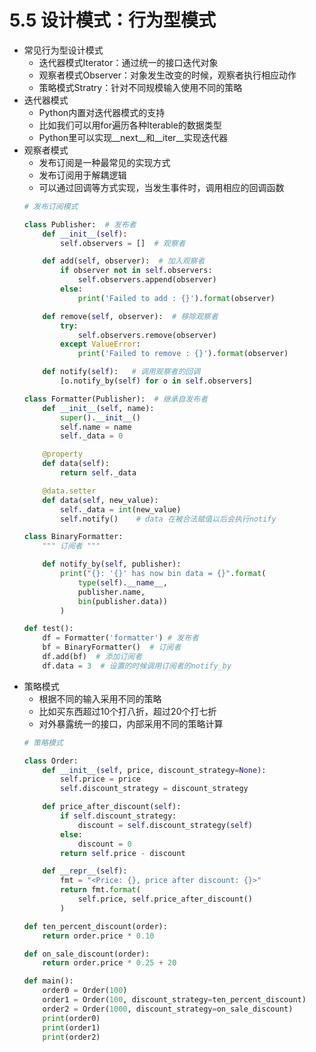 # 5.5 设计模式：行为型模式

- 常见行为型设计模式
	- 迭代器模式Iterator：通过统一的接口迭代对象
	- 观察者模式Observer：对象发生改变的时候，观察者执行相应动作
	- 策略模式Stratry：针对不同规模输入使用不同的策略
- 迭代器模式
	- Python内置对迭代器模式的支持
	- 比如我们可以用for遍历各种Iterable的数据类型
	- Python里可以实现\_\_next\_\_和\_\_iter\_\_实现迭代器 
- 观察者模式
	- 发布订阅是一种最常见的实现方式
	- 发布订阅用于解耦逻辑
	- 可以通过回调等方式实现，当发生事件时，调用相应的回调函数 
	```python
	# 发布订阅模式
	
	class Publisher:  # 发布者
	    def __init__(self):
	        self.observers = []  # 观察者
	
	    def add(self, observer):  # 加入观察者
	        if observer not in self.observers:
	            self.observers.append(observer)
	        else:
	            print('Failed to add : {}').format(observer)
	
	    def remove(self, observer):  # 移除观察者
	        try:
	            self.observers.remove(observer)
	        except ValueError:
	            print('Failed to remove : {}').format(observer)
	
	    def notify(self):   # 调用观察者的回调
	        [o.notify_by(self) for o in self.observers]
	
	class Formatter(Publisher):  # 继承自发布者
	    def __init__(self, name):
	        super().__init__()
	        self.name = name
	        self._data = 0
	
	    @property
	    def data(self):
	        return self._data
	
	    @data.setter
	    def data(self, new_value):
	        self._data = int(new_value)
	        self.notify()    # data 在被合法赋值以后会执行notify
	
	class BinaryFormatter:
	    """ 订阅者 """
	
	    def notify_by(self, publisher):
	        print("{}: '{}' has now bin data = {}".format(
	            type(self).__name__,
	            publisher.name,
	            bin(publisher.data))
	        )
	
	def test():
	    df = Formatter('formatter') # 发布者
	    bf = BinaryFormatter()  # 订阅者
	    df.add(bf)  # 添加订阅者
	    df.data = 3  # 设置的时候调用订阅者的notify_by
	``` 
- 策略模式
	- 根据不同的输入采用不同的策略
	- 比如买东西超过10个打八折，超过20个打七折
	- 对外暴露统一的接口，内部采用不同的策略计算
	```python
	# 策略模式
	
	class Order:
	    def __init__(self, price, discount_strategy=None):
	        self.price = price
	        self.discount_strategy = discount_strategy
	
	    def price_after_discount(self):
	        if self.discount_strategy:
	            discount = self.discount_strategy(self)
	        else:
	            discount = 0
	        return self.price - discount
	
	    def __repr__(self):
	        fmt = "<Price: {}, price after discount: {}>"
	        return fmt.format(
	            self.price, self.price_after_discount()
	        )
	
	def ten_percent_discount(order):
	    return order.price * 0.10
	
	def on_sale_discount(order):
	    return order.price * 0.25 + 20
	
	def main():
	    order0 = Order(100)
	    order1 = Order(100, discount_strategy=ten_percent_discount)
	    order2 = Order(1000, discount_strategy=on_sale_discount)
	    print(order0)
	    print(order1)
	    print(order2)
	``` 